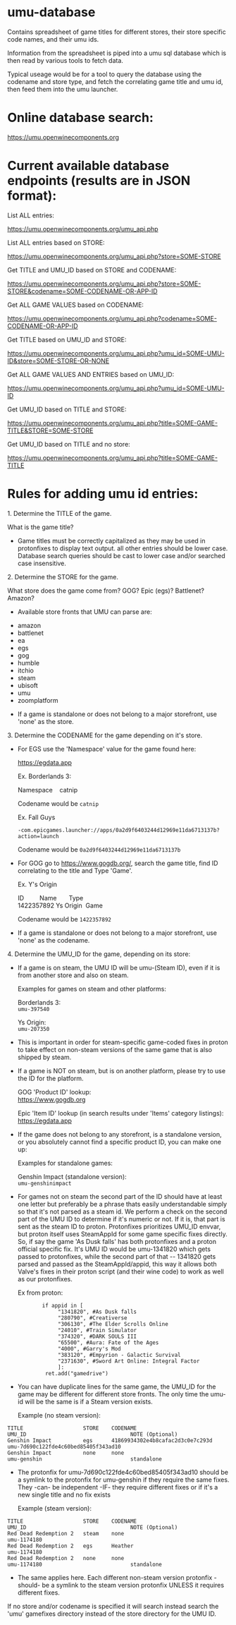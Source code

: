 # umu-database
Contains spreadsheet of game titles for different stores, their store specific code names, and their umu ids.

Information from the spreadsheet is piped into a umu sql database which is then read by various tools to fetch data.

Typical useage would be for a tool to query the database using the codename and store type, and fetch the correlating game title and umu id, then feed them into the umu launcher.

# Online database search:

https://umu.openwinecomponents.org

# Current available database endpoints (results are in JSON format):

List ALL entries:

https://umu.openwinecomponents.org/umu_api.php

List ALL entries based on STORE:

https://umu.openwinecomponents.org/umu_api.php?store=SOME-STORE

Get TITLE and UMU_ID based on STORE and CODENAME:

https://umu.openwinecomponents.org/umu_api.php?store=SOME-STORE&codename=SOME-CODENAME-OR-APP-ID

Get ALL GAME VALUES based on CODENAME:

https://umu.openwinecomponents.org/umu_api.php?codename=SOME-CODENAME-OR-APP-ID

Get TITLE based on UMU_ID and STORE:

https://umu.openwinecomponents.org/umu_api.php?umu_id=SOME-UMU-ID&store=SOME-STORE-OR-NONE

Get ALL GAME VALUES AND ENTRIES based on UMU_ID:

https://umu.openwinecomponents.org/umu_api.php?umu_id=SOME-UMU-ID

Get UMU_ID based on TITLE and STORE:

https://umu.openwinecomponents.org/umu_api.php?title=SOME-GAME-TITLE&STORE=SOME-STORE

Get UMU_ID based on TITLE and no store:

https://umu.openwinecomponents.org/umu_api.php?title=SOME-GAME-TITLE

# Rules for adding umu id entries:

1\. Determine the TITLE of the game.

What is the game title?

* Game titles must be correctly capitalized as they may be used in protonfixes to display text output. all other entries should be lower case. Database search queries should be cast to lower case and/or searched case insensitive.

2\. Determine the STORE for the game.

What store does the game come from? GOG? Epic (egs)? Battlenet? Amazon?

* Available store fronts that UMU can parse are:

- amazon
- battlenet
- ea
- egs
- gog
- humble
- itchio
- steam
- ubisoft
- umu
- zoomplatform

* If a game is standalone or does not belong to a major storefront, use 'none' as the store.

3\. Determine the CODENAME for the game depending on it's store.

* For EGS use the 'Namespace' value for the game found here:

    https://egdata.app

    Ex. Borderlands 3:

    Namespace    catnip

    Codename would be `catnip`

    Ex. Fall Guys

    `-com.epicgames.launcher://apps/0a2d9f6403244d12969e11da6713137b?action=launch`

    Codename would be `0a2d9f6403244d12969e11da6713137b`

* For GOG go to https://www.gogdb.org/, search the game title, find ID correlating to the title and Type 'Game'.

    Ex. Y's Origin

    ID         Name       Type  
    1422357892 Ys Origin  Game

    Codename would be `1422357892`

* If a game is standalone or does not belong to a major storefront, use 'none' as the codename.


4\. Determine the UMU_ID for the game, depending on its store:

* If a game is on steam, the UMU ID will be umu-(Steam ID), even if it is from another store and also on steam.

    Examples for games on steam and other platforms:

    Borderlands 3:  
    `umu-397540`

    Ys Origin:  
    `umu-207350`

* This is important in order for steam-specific game-coded fixes in proton to take effect on non-steam versions of the same game that is also shipped by steam.

* If a game is NOT on steam, but is on another platform, please try to use the ID for the platform.

    GOG 'Product ID' lookup:\
    https://www.gogdb.org

    Epic 'Item ID' lookup (in search results under 'Items' category listings):\
    https://egdata.app

* If the game does not belong to any storefront, is a standalone version, or you absolutely cannot find a specific product ID, you can make one up:

    Examples for standalone games:

    Genshin Impact (standalone version):  
    `umu-genshinimpact`

* For games not on steam the second part of the ID should have at least one letter but preferably be a phrase thats easily understandable simply so that it's not parsed as a steam id. We perform a check on the second part of the UMU ID to determine if it's numeric or not. If it is, that part is sent as the steam ID to proton. Protonfixes prioritizes UMU_ID envvar, but proton itself uses SteamAppId for some game specific fixes directly. So, if say the game 'As Dusk falls' has both protonfixes and a proton official specific fix. It's UMU ID would be umu-1341820 which gets passed to protonfixes, while the second part of that -- 1341820 gets parsed and passed as the SteamAppId/appid, this way it allows both Valve's fixes in their proton script (and their wine code) to work as well as our protonfixes.

    Ex from proton:

```\
           if appid in [
                "1341820", #As Dusk falls
                "280790", #Creativerse
                "306130", #The Elder Scrolls Online
                "24010", #Train Simulator
                "374320", #DARK SOULS III
                "65500", #Aura: Fate of the Ages
                "4000", #Garry's Mod
                "383120", #Empyrion - Galactic Survival
                "2371630", #Sword Art Online: Integral Factor
                ]:
            ret.add("gamedrive")
```

* You can have duplicate lines for the same game, the UMU_ID for the game may be different for different store fronts. The only time the umu-id will be the same is if a Steam version exists.

    Example (no steam version):

```\
TITLE                   STORE    CODENAME                              UMU_ID                                 NOTE (Optional)
Genshin Impact          egs      41869934302e4b8cafac2d3c0e7c293d      umu-7d690c122fde4c60bed85405f343ad10
Genshin Impact          none     none                                  umu-genshin                            standalone
```

* The protonfix for umu-7d690c122fde4c60bed85405f343ad10 should be a symlink to the protonfix for umu-genshin if they require the same fixes. They -can- be independent -IF- they require different fixes or if it's a new single title and no fix exists

    Example (steam version):

```\
TITLE                   STORE    CODENAME                              UMU_ID                                 NOTE (Optional)
Red Dead Redemption 2   steam    none                                  umu-1174180
Red Dead Redemption 2   egs      Heather                               umu-1174180
Red Dead Redemption 2   none     none                                  umu-1174180                            standalone
```

* The same applies here. Each different non-steam version protonfix -should- be a symlink to the steam version protonfix UNLESS it requires different fixes.

If no store and/or codename is specified it will search instead search the 'umu' gamefixes directory instead of the store directory for the UMU ID.
